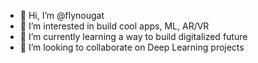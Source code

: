 - 👋 Hi, I’m @flynougat
- 👀 I’m interested in build cool apps, ML, AR/VR
- 🌱 I’m currently learning a way to build digitalized future
- 💞️ I’m looking to collaborate on Deep Learning projects

<!---
flynougat/flynougat is a ✨ special ✨ repository because its `README.md` (this file) appears on your GitHub profile.
You can click the Preview link to take a look at your changes.
--->
